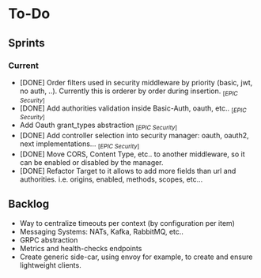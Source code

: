# To-Do

## Sprints

### Current

- [DONE] Order filters used in security middleware by priority (basic, jwt, no auth, ..). Currently this is orderer by order during insertion. <sub>[*EPIC Security*]<sub>
- [DONE] Add authorities validation inside Basic-Auth, oauth, etc.. <sub>[*EPIC Security*]<sub> 
- Add Oauth grant_types abstraction <sub>[*EPIC Security*]<sub>
- [DONE] Add controller selection into security manager: oauth, oauth2, next implementations...  <sub>[*EPIC Security*]<sub>
- [DONE] Move CORS, Content Type, etc.. to another middleware, so it can be enabled or disabled by the manager.
- [DONE] Refactor Target to it allows to add more fields than url and authorities. i.e. origins, enabled, methods, scopes, etc...

## Backlog

- Way to centralize timeouts per context (by configuration per item)
- Messaging Systems: NATs, Kafka, RabbitMQ, etc..
- GRPC abstraction
- Metrics and health-checks endpoints
- Create generic side-car, using envoy for example, to create and ensure lightweight clients.